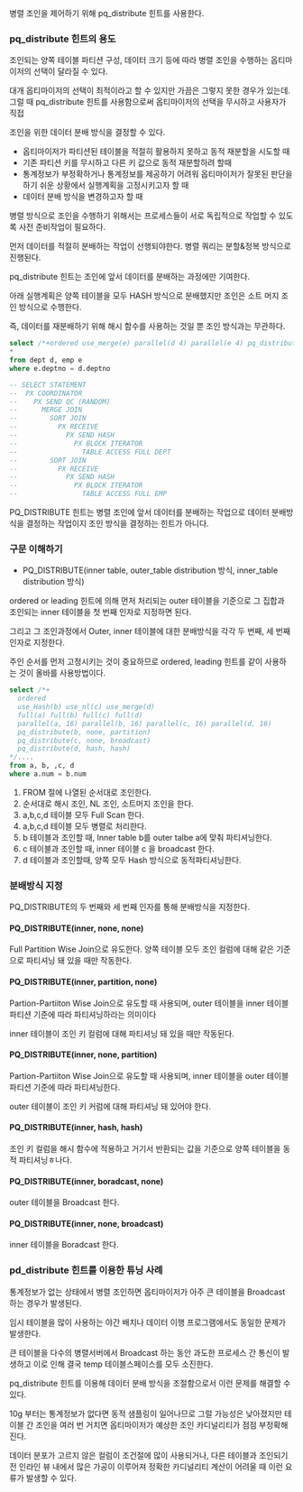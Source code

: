 병렬 조인을 제어하기 위해 pq_distribute 힌트를 사용한다.

### pq_distribute 힌트의 용도

조인되는 양쪽 테이블 파티션 구성, 데이터 크기 등에 따라 병렬 조인을 수행하는 옵티마이저의 선택이 달라질 수 있다.

대개 옵티마이저의 선택이 최적이라고 할 수 있지만 가끔은 그렇지 못한 경우가 있는데. 그럴 때 pq_distribute 힌트를 사용함으로써 옵티마이저의 선택을 무시하고 사용자가 직접

조인을 위한 데이터 분배 방식을 결정할 수 있다.

- 옵티마이저가 파티션된 테이블을 적절히 활용하지 못하고 동적 재분할을 시도할 때
- 기존 파티션 키를 무시하고 다른 키 값으로 동적 재분할하려 할때
- 통계정보가 부정확하거나 통계정보를 제공하기 어려워 옵티마이저가 잘못된 판단을 하기 쉬운 상황에서 실행계획을 고정시키고자 할 때
- 데이터 분배 방식을 변경하고자 할 때

병렬 방식으로 조인을 수행하기 위해서는 프로세스들이 서로 독립적으로 작업할 수 있도록 사전 준비작업이 필요하다.

먼저 데이터를 적절히 분배하는 작업이 선행되야한다. 병렬 쿼리는 분할&정복 방식으로 진행된다.

pq_distribute 힌트는 조인에 앞서 데이터를 분배하는 과정에만 기여한다.

아래 실행계획은 양쪽 테이블을 모두 HASH 방식으로 분배했지만 조인은 소트 머지 조인 방식으로 수행한다.

즉, 데이터를 재분배하기 위해 해시 함수를 사용하는 것일 뿐 조인 방식과는 무관하다.

```sql
select /*+ordered use_merge(e) parallel(d 4) parallel(e 4) pq_distribute(e hash hash)*/
*
from dept d, emp e
where e.deptno = d.deptno

-- SELECT STATEMENT
--  PX COORDINATOR
--    PX SEND QC (RANDOM)
--      MERGE JOIN
--        SORT JOIN
--          PX RECEIVE
--            PX SEND HASH
--              PX BLOCK ITERATOR
--                TABLE ACCESS FULL DEPT
--        SORT JOIN
--          PX RECEIVE
--            PX SEND HASH
--              PX BLOCK ITERATOR
--                TABLE ACCESS FULL EMP
```

PQ_DISTRIBUTE 힌트는 병렬 조인에 앞서 데이터를 분배하는 작업으로 데이터 분배방식을 결정하는 작업이지 조인 방식을 결정하는 힌트가 아니다.

### 구문 이해하기

- PQ_DISTRIBUTE(inner table, outer_table distribution 방식, inner_table distribution 방식)

ordered or leading 힌트에 의해 먼저 처리되는 outer 테이블을 기준으로 그 집합과 조인되는 inner 테이블을 첫 번째 인자로 지정하면 된다.

그리고 그 조인과정에서 Outer, inner 테이블에 대한 분배방식을 각각 두 번째, 세 번째 인자로 지정한다.

주인 순서를 먼저 고정시키는 것이 중요하므로 ordered, leading 힌트를 같이 사용하는 것이 올바를 사용방법이다.

```sql
select /*+
  ordered
  use_Hash(b) use_nl(c) use_merge(d)
  full(a) full(b) full(c) full(d)
  parallel(a, 16) parallel(b, 16) parallel(c, 16) parallel(d, 16)
  pq_distribute(b, none, partition)
  pq_distribute(c, none, broadcast)
  pq_distribute(d, hash, hash)
*/....
from a, b, ,c, d
where a.num = b.num
```

1. FROM 절에 나열된 순서대로 조인한다.
2. 순서대로 해시 조인, NL 조인, 소트머지 조인을 한다.
3. a,b,c,d 테이블 모두 Full Scan 한다.
4. a,b,c,d 테이블 모두 병렬로 처리한다.
5. b 테이블과 조인할 때, Inner table b를 outer talbe a에 맞춰 파티셔닝한다.
6. c 테이블과 조인할 때, inner 테이블 c 을 broadcast 한다.
7. d 테이블과 조인할때, 양쪽 모두 Hash 방식으로 동적파티셔닝한다.

### 분배방식 지정

PQ_DISTRIBUTE의 두 번째와 세 번째 인자를 통해 분배방식을 지정한다.

#### PQ_DISTRIBUTE(inner, none, none)

Full Partition Wise Join으로 유도한다. 양쪽 테이블 모두 조인 컬럼에 대해 같은 기준으로 파티셔닝 돼 있을 때만 작동한다.

#### PQ_DISTRIBUTE(inner, partition, none)

Partion-Partiiton Wise Join으로 유도할 때 사용되며, outer 테이블을 inner 테이블 파티션 기준에 따라 파티셔닝하라는 의미이다

inner 테이블이 조인 키 컬럼에 대해 파티셔닝 돼 있을 때만 작동된다.

#### PQ_DISTRIBUTE(inner, none, partition)

Partion-Partiiton Wise Join으로 유도할 때 사용되며, inner 테이블을 outer 테이블 파티션 기준에 따라 파티셔닝한다.

outer 테이블이 조인 키 커럼에 대해 파티셔닝 돼 있어야 한다.

#### PQ_DISTRIBUTE(inner, hash, hash)

조인 키 컬럼을 해시 함수에 적용하고 거기서 반환되는 값을 기준으로 양쪽 테이블을 동적 파티셔닝ㅎ나다.

#### PQ_DISTRIBUTE(inner, boradcast, none)

outer 테이블을 Broadcast 한다.

#### PQ_DISTRIBUTE(inner, none, broadcast)

inner 테이블을 Boradcast 한다.

### pd_distribute 힌트를 이용한 튜닝 사례

통계정보가 없는 상태에서 병렬 조인하면 옵티마이저가 아주 큰 테이블을 Broadcast 하는 경우가 발생된다.

임시 테이블을 많이 사용하는 야간 배치나 데이터 이행 프로그램에서도 동일한 문제가 발생한다.

큰 테이블을 다수의 병렬서버에서 Broadcast 하는 동안 과도한 프로세스 간 통신이 발생하고 이로 인해 결국 temp 테이블스페이스를 모두 소진한다.

pq_distribute 힌트를 이용해 데이터 분배 방식을 조절함으로서 이런 문제를 해결할 수 있다.

10g 부터는 통계정보가 없다면 동적 샘플링이 일어나므로 그럴 가능성은 낮아졌지만 테이블 간 조인을 여러 번 거치면 옵티마이저가 예상한 조인 카디널리티가 점점 부정확해진다.

데이터 분포가 고르지 않은 컬럼이 조건절에 많이 사용되거나, 다른 테이블과 조인되기 전 인라인 뷰 내에서 많은 가공이 이루어져 정확한 카디널리티 계산이 어려울 때 이런 요류가 발생할 수 있다.
